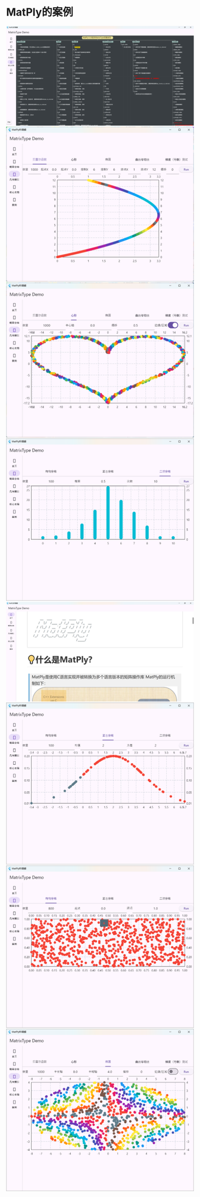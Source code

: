 # MatPly的案例

<img src="example/屏幕截图%202024-09-25%20095721.png" alt="">
<img src="example/屏幕截图%202024-09-25%20100042.png" alt="">
<img src="example/屏幕截图%202024-09-25%20095853.png" alt="">
<img src="example/屏幕截图%202024-09-25%20100325.png" alt="">
<img src="example/屏幕截图%202024-09-25%20100416.png" alt="">
<img src="example/屏幕截图%202024-09-25%20100236.png" alt="">
<img src="example/屏幕截图%202024-09-25%20100157.png" alt="">
<img src="example/屏幕截图%202024-09-25%20100129.png" alt="">